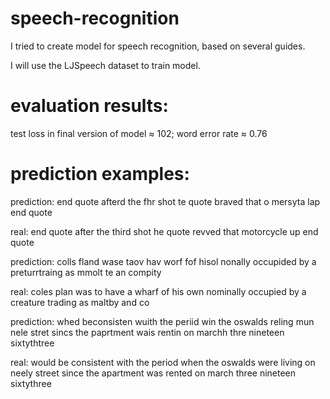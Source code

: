 # speech-recognition
I tried to create model for speech recognition, based on several guides.

I will use the LJSpeech dataset to train model.


# evaluation results:
test loss in final version of model ≈ 102; word error rate ≈ 0.76



# prediction examples:

  prediction: end quote afterd the fhr shot te quote braved that o mersyta lap end quote<END>
  
  real:       end quote after the third shot he quote revved that motorcycle up end quote<END>

  prediction: colls fland wase taov hav worf fof hisol nonally occupided by a preturrtraing as mmolt te an compity<END>
  
  real:       coles plan was to have a wharf of his own nominally occupied by a creature trading as maltby and co<END>
  
  prediction: whed beconsisten wuith the periid win the oswalds reling mun nele stret sincs the paprtment wais rentin on marchh thre nineteen sixtythtree<END>
  
  real:       would be consistent with the period when the oswalds were living on neely street since the apartment was rented on march three nineteen sixtythree<END>



